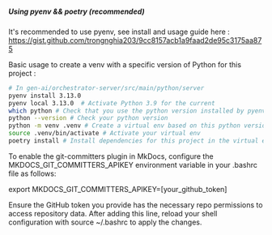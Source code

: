 ##### Using pyenv && poetry (recommended)

It's recommended to use pyenv, see install and usage guide here :
https://gist.github.com/trongnghia203/9cc8157acb1a9faad2de95c3175aa875

Basic usage to create a venv with a specific version of Python for this project :

```sh
# In gen-ai/orchestrator-server/src/main/python/server
pyenv install 3.13.0
pyenv local 3.13.0  # Activate Python 3.9 for the current
which python # Check that you use the python version installed by pyenv
python --version # Check your python version
python -m venv .venv # Create a virtual env based on this python version
source .venv/bin/activate # Activate your virtual env
poetry install # Install dependencies for this project in the virtual env
```

To enable the git-committers plugin in MkDocs, configure the MKDOCS_GIT_COMMITTERS_APIKEY environment variable in your .bashrc file as follows:

export MKDOCS_GIT_COMMITTERS_APIKEY=[your_github_token]

Ensure the GitHub token you provide has the necessary repo permissions to access repository data. After adding this line, reload your shell configuration with source ~/.bashrc to apply the changes.
